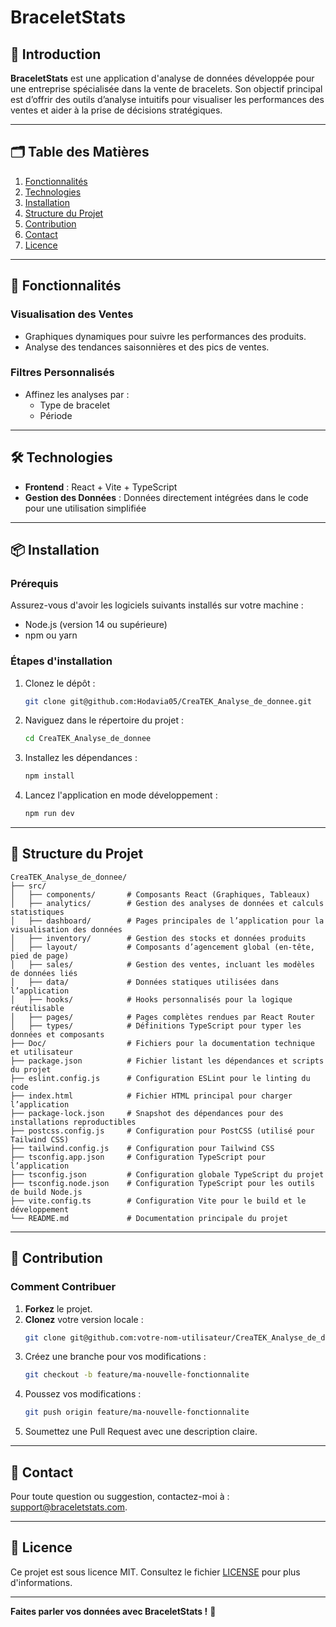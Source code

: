 # BraceletStats

## 🌟 Introduction
**BraceletStats** est une application d'analyse de données développée pour une entreprise spécialisée dans la vente de bracelets. Son objectif principal est d’offrir des outils d’analyse intuitifs pour visualiser les performances des ventes et aider à la prise de décisions stratégiques.

---

## 🗂️ Table des Matières
1. [Fonctionnalités](#-fonctionnalités)
2. [Technologies](#-technologies)
3. [Installation](#-installation)
4. [Structure du Projet](#-structure-du-projet)
5. [Contribution](#-contribution)
6. [Contact](#-contact)
7. [Licence](#-licence)

---

## 🚀 Fonctionnalités
### Visualisation des Ventes
- Graphiques dynamiques pour suivre les performances des produits.
- Analyse des tendances saisonnières et des pics de ventes.

### Filtres Personnalisés
- Affinez les analyses par :
  - Type de bracelet
  - Période

---

## 🛠️ Technologies
- **Frontend** : React + Vite + TypeScript
- **Gestion des Données** : Données directement intégrées dans le code pour une utilisation simplifiée

---

## 📦 Installation
### Prérequis
Assurez-vous d'avoir les logiciels suivants installés sur votre machine :
- Node.js (version 14 ou supérieure)
- npm ou yarn

### Étapes d'installation
1. Clonez le dépôt :
   ```bash
   git clone git@github.com:Hodavia05/CreaTEK_Analyse_de_donnee.git
   ```
2. Naviguez dans le répertoire du projet :
   ```bash
   cd CreaTEK_Analyse_de_donnee
   ```
3. Installez les dépendances :
   ```bash
   npm install
   ```
4. Lancez l'application en mode développement :
   ```bash
   npm run dev
   ```

---

## 📄 Structure du Projet
```
CreaTEK_Analyse_de_donnee/
├── src/
│   ├── components/       # Composants React (Graphiques, Tableaux)
│   ├── analytics/        # Gestion des analyses de données et calculs statistiques
│   ├── dashboard/        # Pages principales de l’application pour la visualisation des données
│   ├── inventory/        # Gestion des stocks et données produits
│   ├── layout/           # Composants d’agencement global (en-tête, pied de page)
│   ├── sales/            # Gestion des ventes, incluant les modèles de données liés
│   ├── data/             # Données statiques utilisées dans l’application
│   ├── hooks/            # Hooks personnalisés pour la logique réutilisable
│   ├── pages/            # Pages complètes rendues par React Router
│   ├── types/            # Définitions TypeScript pour typer les données et composants
├── Doc/                  # Fichiers pour la documentation technique et utilisateur
├── package.json          # Fichier listant les dépendances et scripts du projet
├── eslint.config.js      # Configuration ESLint pour le linting du code
├── index.html            # Fichier HTML principal pour charger l’application
├── package-lock.json     # Snapshot des dépendances pour des installations reproductibles
├── postcss.config.js     # Configuration pour PostCSS (utilisé pour Tailwind CSS)
├── tailwind.config.js    # Configuration pour Tailwind CSS
├── tsconfig.app.json     # Configuration TypeScript pour l’application
├── tsconfig.json         # Configuration globale TypeScript du projet
├── tsconfig.node.json    # Configuration TypeScript pour les outils de build Node.js
├── vite.config.ts        # Configuration Vite pour le build et le développement
└── README.md             # Documentation principale du projet
```

---

## 🤝 Contribution
### Comment Contribuer
1. **Forkez** le projet.
2. **Clonez** votre version locale :
   ```bash
   git clone git@github.com:votre-nom-utilisateur/CreaTEK_Analyse_de_donnee.git
   ```
3. Créez une branche pour vos modifications :
   ```bash
   git checkout -b feature/ma-nouvelle-fonctionnalite
   ```
4. Poussez vos modifications :
   ```bash
   git push origin feature/ma-nouvelle-fonctionnalite
   ```
5. Soumettez une Pull Request avec une description claire.

---

## 📧 Contact
Pour toute question ou suggestion, contactez-moi à : [support@braceletstats.com](mailto:support@braceletstats.com).

---

## 📄 Licence
Ce projet est sous licence MIT. Consultez le fichier [LICENSE](./LICENSE) pour plus d'informations.

---

**Faites parler vos données avec BraceletStats !** 🚀

